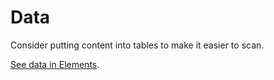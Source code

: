 # Data

Consider putting content into tables to make it easier to scan.

[See data in Elements](http://govuk-elements.herokuapp.com/data/).
